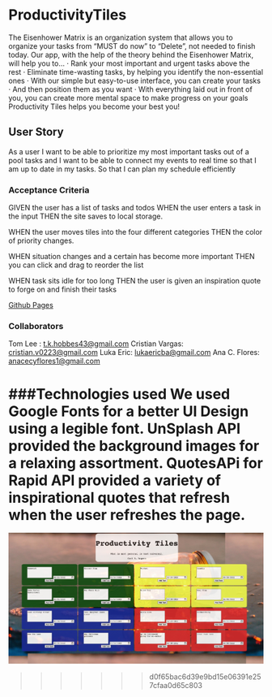 # ProductivityTiles

The Eisenhower Matrix is an organization system that allows you to organize your tasks from “MUST do now” to “Delete”, not needed to finish today.
Our app, with the help of the theory behind the Eisenhower Matrix, will help you to…
· Rank your most important and urgent tasks above the rest
· Eliminate time-wasting tasks, by helping you identify the non-essential ones
· With our simple but easy-to-use interface, you can create your tasks
· And then position them as you want
· With everything laid out in front of you, you can create more mental space to make progress on your goals
Productivity Tiles helps you become your best you!

## User Story

As a user
I want to be able to prioritize my most important tasks out of a pool tasks and
I want to be able to connect my events to real time so that I am up to date in my tasks.
So that I can plan my schedule efficiently

### Acceptance Criteria

GIVEN the user has a list of tasks and todos
WHEN the user enters a task in the input
THEN the site saves to local storage.

WHEN the user moves tiles into the four different categories
THEN the color of priority changes.

WHEN situation changes and a certain has become more important
THEN you can click and drag to reorder the list

WHEN task sits idle for too long
THEN the user is given an inspiration quote to forge on and finish their tasks

[Github Pages](https://anacecyflores1.github.io/ProductivityTiles/)

### Collaborators

Tom Lee : t.k.hobbes43@gmail.com
Cristian Vargas: cristian.v0223@gmail.com
Luka Eric: lukaericba@gmail.com
Ana C. Flores: anacecyflores1@gmail.com

###Technologies used
We used Google Fonts for a better UI Design using a legible font.
UnSplash API provided the background images for a relaxing assortment.
QuotesAPi for Rapid API provided a variety of inspirational quotes that refresh when the user refreshes the page.
=======
![Screenshot of deployed app](screenshot.jpg)
>>>>>>> d0f65bac6d39e9bd15e06391e257cfaa0d65c803
